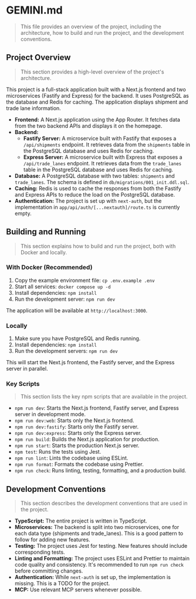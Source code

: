 # GEMINI.md

> This file provides an overview of the project, including the architecture, how to build and run the project, and the development conventions.

## Project Overview

> This section provides a high-level overview of the project's architecture.

This project is a full-stack application built with a Next.js frontend and two microservices (Fastify and Express) for the backend. It uses PostgreSQL as the database and Redis for caching. The application displays shipment and trade lane information.

- **Frontend:** A Next.js application using the App Router. It fetches data from the two backend APIs and displays it on the homepage.
- **Backend:**
  - **Fastify Server:** A microservice built with Fastify that exposes a `/api/shipments` endpoint. It retrieves data from the `shipments` table in the PostgreSQL database and uses Redis for caching.
  - **Express Server:** A microservice built with Express that exposes a `/api/trade_lanes` endpoint. It retrieves data from the `trade_lanes` table in the PostgreSQL database and uses Redis for caching.
- **Database:** A PostgreSQL database with two tables: `shipments` and `trade_lanes`. The schema is defined in `db/migrations/001_init.ddl.sql`.
- **Caching:** Redis is used to cache the responses from both the Fastify and Express APIs to reduce the load on the PostgreSQL database.
- **Authentication:** The project is set up with `next-auth`, but the implementation in `app/api/auth/[...nextauth]/route.ts` is currently empty.

## Building and Running

> This section explains how to build and run the project, both with Docker and locally.

### With Docker (Recommended)

1.  Copy the example environment file: `cp .env.example .env`
2.  Start all services: `docker compose up -d`
3.  Install dependencies: `npm install`
4.  Run the development server: `npm run dev`

The application will be available at `http://localhost:3000`.

### Locally

1.  Make sure you have PostgreSQL and Redis running.
2.  Install dependencies: `npm install`
3.  Run the development servers: `npm run dev`

This will start the Next.js frontend, the Fastify server, and the Express server in parallel.

### Key Scripts

> This section lists the key npm scripts that are available in the project.

- `npm run dev`: Starts the Next.js frontend, Fastify server, and Express server in development mode.
- `npm run dev:web`: Starts only the Next.js frontend.
- `npm run dev:fastify`: Starts only the Fastify server.
- `npm run dev:express`: Starts only the Express server.
- `npm run build`: Builds the Next.js application for production.
- `npm run start`: Starts the production Next.js server.
- `npm test`: Runs the tests using Jest.
- `npm run lint`: Lints the codebase using ESLint.
- `npm run format`: Formats the codebase using Prettier.
- `npm run check`: Runs linting, testing, formatting, and a production build.

## Development Conventions

> This section describes the development conventions that are used in the project.

- **TypeScript:** The entire project is written in TypeScript.
- **Microservices:** The backend is split into two microservices, one for each data type (shipments and trade_lanes). This is a good pattern to follow for adding new features.
- **Testing:** The project uses Jest for testing. New features should include corresponding tests.
- **Linting and Formatting:** The project uses ESLint and Prettier to maintain code quality and consistency. It's recommended to run `npm run check` before committing changes.
- **Authentication:** While `next-auth` is set up, the implementation is missing. This is a TODO for the project.
- **MCP:** Use relevant MCP servers whenever possible.